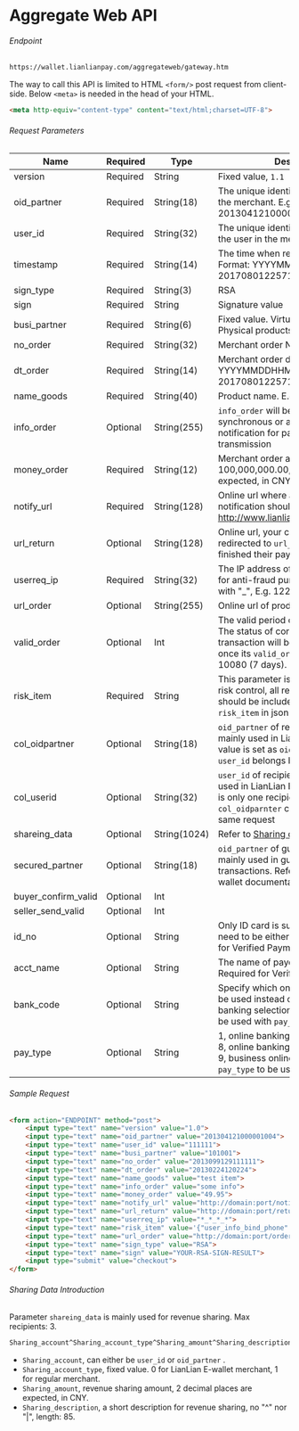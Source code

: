# Aggregate Web API

###### Endpoint

```html
https://wallet.lianlianpay.com/aggregateweb/gateway.htm
```

The way to call this API is limited to HTML ```<form/>``` post request from client-side. Below ```<meta>```  is needed in the head of your HTML.
 
```html
<meta http-equiv="content-type" content="text/html;charset=UTF-8">
```

###### Request Parameters

|Name|Required|Type|Description|
|---|---|---|---|
|version|Required|String|Fixed value, ```1.1```|
|oid_partner|Required|String(18)|The unique identification assigned to the merchant. E.g. 201304121000001004|
|user_id|Required|String(32)|The unique identification assigned to the user in the merchant’s system|
|timestamp|Required|String(14)|The time when request is initialized. Format: YYYYMMDDHHMMSS, E.g. 20170801225714|
|sign_type|Required|String(3)|RSA |
|sign|Required|String|Signature value|
|busi_partner|Required|String(6)|Fixed value. Virtual products, ```101001```; Physical products, ```109001```|
|no_order|Required|String(32)|Merchant order No.|
|dt_order|Required|String(14)|Merchant order date. Format: YYYYMMDDHHMMSS, E.g. 20170801225714|
|name_goods|Required|String(40)|Product name. E.g. Pen|
|info_order|Optional|String(255)|```info_order``` will be sent back in synchronous or asynchronous notification for parameters transmission|
|money_order|Required|String(12)|Merchant order amount, range: 0.01 ~ 100,000,000.00, 2 decimal places are expected, in CNY|
|notify_url|Required|String(128)|Online url where asynchronous notification should be sent, E.g. http://www.lianlianpay.com/help/notify|
|url_return|Optional|String(128)|Online url, your customer will be redirected to ```url_return``` once they finished their payment|
|userreq_ip|Required|String(32)|The IP address of your customer, used for anti-fraud purpose. Replace "." with "_", E.g. 122_11_37_211|
|url_order|Optional|String(255)|Online url of products|
|valid_order|Optional|Int|The valid period of ```no_order```, in minute. The status of corresponding transaction will be set to "Closed" once its ```valid_order``` run out. Default: 10080 (7 days). |
|risk_item|Required|String| This parameter is used for payment risk control, all required parameters should be included in the value of ```risk_item``` in json format| 
|col_oidpartner|Optional|String(18)| ```oid_partner``` of recipient, which is mainly used in LianLian E-wallet. The value is set as ```oid_partner``` to which ```user_id``` belongs by default. |
|col_userid|Optional|String(32)| ```user_id``` of recipient, which is mainly used in LianLian E-wallet. Note there is only one recipient, ```col_userid``` and ```col_oidparnter``` can not be used in a same request |
|shareing_data|Optional|String(1024)| Refer to [Sharing data instruction](#sharing-data-instruction) |
|secured_partner|Optional|String(18)|```oid_partner``` of guarantor, which is mainly used in guaranteed transactions. Refer to LianLian E-wallet documentation for more details|
|buyer_confirm_valid|Optional|Int| |
|seller_send_valid|Optional|Int| |
|id_no|Optional|String| Only ID card is supported, the length need to be either 15 or 18. Required for Verified Payment|
|acct_name|Optional|String|The name of payer, in Chinese. Required for Verified Payment |
|bank_code|Optional|String|Specify which online banking should be used instead of displaying online banking selection page. ```bank_code``` to be used with ```pay_type```. |
|pay_type|Optional|String| 1, online banking payment(debit card) <br> 8, online banking payment(credit card) <br> 9, business online banking payment <br> ```pay_type``` to be used with ```bank_code```.|

###### Sample Request

```html
<form action="ENDPOINT" method="post"> 
    <input type="text" name="version" value="1.0">
    <input type="text" name="oid_partner" value="201304121000001004">
    <input type="text" name="user_id" value="111111">
    <input type="text" name="busi_partner" value="101001">
    <input type="text" name="no_order" value="2013099129111111">
    <input type="text" name="dt_order" value="20130224120224">
    <input type="text" name="name_goods" value="test item">
    <input type="text" name="info_order" value="some info">
    <input type="text" name="money_order" value="49.95">
    <input type="text" name="notify_url" value="http://domain:port/notify">
    <input type="text" name="url_return" value="http://domain:port/return">
    <input type="text" name="userreq_ip" value="*_*_*_*">
    <input type="text" name="risk_item" value='{"user_info_bind_phone":"13958069593","user_info_dt_register":"20131030122130","frms_ware_category":"1009","request_imei":211,"request_imsi":121121,"request_ip":"192.168.20.110"}'>
    <input type="text" name="url_order" value="http://domain:port/orderUrl">
    <input type="text" name="sign_type" value="RSA">
    <input type="text" name="sign" value="YOUR-RSA-SIGN-RESULT">
    <input type="submit" value="checkout">
</form>
```

###### Sharing Data Introduction

Parameter ```shareing_data``` is mainly used for revenue sharing. Max recipients: 3. 

```html
Sharing_account^Sharing_account_type^Sharing_amount^Sharing_description|Sharing_account^Sharing_account_type^Sharing_amount^Sharing_description|Sharing_account^Sharing_account_type^Sharing_amount^Sharing_description
```
* ```Sharing_account```, can either be ```user_id``` or ```oid_partner``` .
* ```Sharing_account_type```, fixed value. 0 for LianLian E-wallet merchant, 1 for regular merchant.
* ```Sharing_amount```, revenue sharing amount, 2 decimal places are expected, in CNY.
* ```Sharing_description```, a short description for revenue sharing, no "^" nor "|", length: 85.